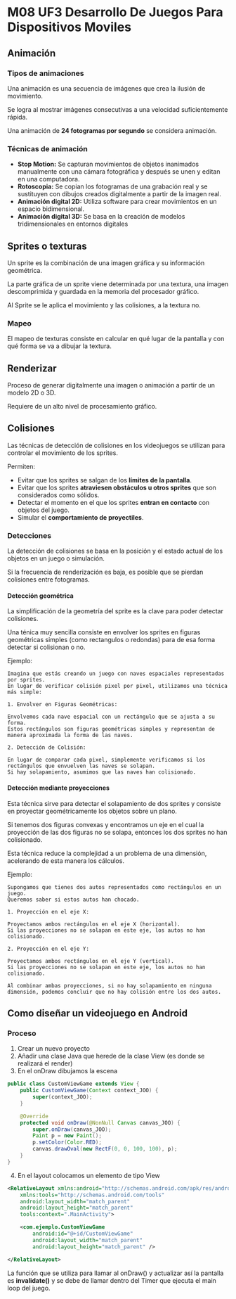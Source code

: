 # M08 UF3 Desarrollo De Juegos Para Dispositivos Moviles

## Animación

### Tipos de animaciones

Una animación es una secuencia de imágenes que crea la ilusión de movimiento.

Se logra al mostrar imágenes consecutivas a una velocidad suficientemente rápida.

Una animación de **24 fotogramas por segundo** se considera animación.

### Técnicas de animación

- **Stop Motion:** Se capturan movimientos de objetos inanimados manualmente con una cámara fotográfica y después se unen y editan en una computadora.
- **Rotoscopia:** Se copian los fotogramas de una grabación real y se sustituyen con dibujos creados digitalmente a partir de la imagen real.
- **Animación digital 2D:** Utiliza software para crear movimientos en un espacio bidimensional.
- **Animación digital 3D:** Se basa en la creación de modelos tridimensionales en entornos digitales

## Sprites o texturas

Un sprite es la combinación de una imagen gráfica y su información geométrica.

La parte gráfica de un sprite viene determinada por una textura, una imagen descomprimida y guardada en la memoria del procesador gráfico.

Al Sprite se le aplica el movimiento y las colisiones, a la textura no.

### Mapeo

El mapeo de texturas consiste en calcular en qué lugar de la pantalla y con qué forma se va a dibujar la textura.

## Renderizar

Proceso de generar digitalmente una imagen o animación a partir de un modelo 2D o 3D.

Requiere de un alto nivel de procesamiento gráfico.

## Colisiones

Las técnicas de detección de colisiones en los videojuegos se utilizan para controlar el movimiento de los sprites.

Permiten:
- Evitar que los sprites se salgan de los **límites de la pantalla**.
- Evitar que los sprites **atraviesen obstáculos u otros sprites** que son considerados como sólidos.
- Detectar el momento en el que los sprites **entran en contacto** con objetos del juego.
- Simular el **comportamiento de proyectiles**.

### Detecciones

La detección de colisiones se basa en la posición y el estado actual de los objetos en un juego o simulación.

Si la frecuencia de renderización es baja, es posible que se pierdan colisiones entre fotogramas.

#### Detección geométrica

La simplificación de la geometría del sprite es la clave para poder detectar colisiones.

Una ténica muy sencilla consiste en envolver los sprites en figuras geométricas simples (como rectangulos o redondas) para de esa forma detectar si colisionan o no.

Ejemplo:

```text
Imagina que estás creando un juego con naves espaciales representadas por sprites. 
En lugar de verificar colisión pixel por pixel, utilizamos una técnica más simple:

1. Envolver en Figuras Geométricas:

Envolvemos cada nave espacial con un rectángulo que se ajusta a su forma.
Estos rectángulos son figuras geométricas simples y representan de manera aproximada la forma de las naves.

2. Detección de Colisión:

En lugar de comparar cada pixel, simplemente verificamos si los rectángulos que envuelven las naves se solapan.
Si hay solapamiento, asumimos que las naves han colisionado.
```

#### Detección mediante proyecciones

Esta técnica sirve para detectar el solapamiento de dos sprites y consiste en proyectar geométricamente los objetos sobre un plano.

Si tenemos dos figuras convexas y encontramos un eje en el cual la proyección de las dos figuras no se solapa, entonces los dos sprites no han colisionado.

Esta técnica reduce la complejidad a un problema de una dimensión, acelerando de esta manera los cálculos.

Ejemplo:

```text
Supongamos que tienes dos autos representados como rectángulos en un juego. 
Queremos saber si estos autos han chocado. 

1. Proyección en el eje X:

Proyectamos ambos rectángulos en el eje X (horizontal).
Si las proyecciones no se solapan en este eje, los autos no han colisionado.

2. Proyección en el eje Y:

Proyectamos ambos rectángulos en el eje Y (vertical).
Si las proyecciones no se solapan en este eje, los autos no han colisionado.

Al combinar ambas proyecciones, si no hay solapamiento en ninguna dimensión, podemos concluir que no hay colisión entre los dos autos.
```

## Como diseñar un videojuego en Android

### Proceso

1. Crear un nuevo proyecto
2. Añadir una clase Java que herede de la clase View (es donde se realizará el render)
3. En el onDraw dibujamos la escena

```java
public class CustomViewGame extends View {
    public CustomViewGame(Context context_JOO) {
        super(context_JOO);
    }

    @Override
    protected void onDraw(@NonNull Canvas canvas_JOO) {
        super.onDraw(canvas_JOO);
        Paint p = new Paint();
        p.setColor(Color.RED);
        canvas.drawOval(new RectF(0, 0, 100, 100), p);
    }
}
```

4. En el layout colocamos un elemento de tipo View

```xml
<RelativeLayout xmlns:android="http://schemas.android.com/apk/res/android"
    xmlns:tools="http://schemas.android.com/tools"
    android:layout_width="match_parent"
    android:layout_height="match_parent"
    tools:context=".MainActivity">

    <com.ejemplo.CustomViewGame
        android:id="@+id/CustomViewGame"
        android:layout_width="match_parent"
        android:layout_height="match_parent" />

</RelativeLayout>
```

La función que se utiliza para llamar al onDraw() y actualizar así la pantalla es **invalidate()** y se debe de llamar dentro del Timer que ejecuta el main loop del juego.